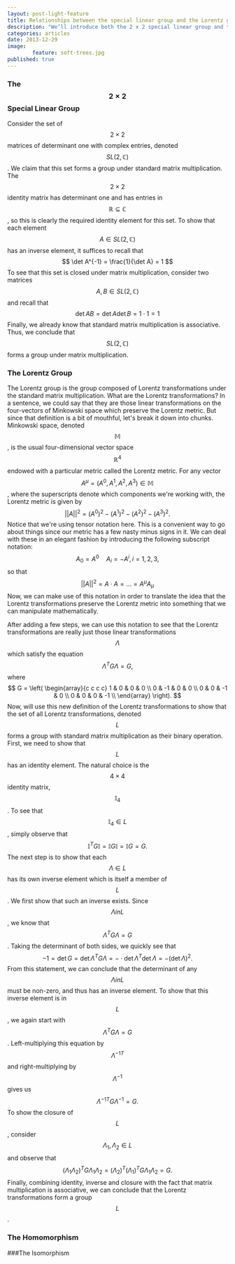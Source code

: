 ```yaml
---
layout: post-light-feature
title: Relationships between the special linear group and the Lorentz group
description: "We’ll introduce both the 2 x 2 special linear group and the Lorentz group. We'll also show some close relationships between between these two groups which have important physical implications."
categories: articles
date: 2013-12-29
image: 
        feature: soft-trees.jpg
published: true
---
```


### The $$ 2 \times 2 $$ Special Linear Group

Consider the set of $$ 2 \times 2 $$ matrices of determinant one with complex entries, denoted $$ SL(2, \mathbb{C}) $$. We claim that this set forms a group under standard matrix multiplication. The $$ 2 \times 2 $$ identity matrix has determinant one and has entries in $$ \mathbb{R} \subseteq \mathbb{C} $$, so this is clearly the required identity element for this set. To show that each element $$ A \in SL(2, \mathbb{C}) $$ has an inverse element, it suffices to recall that 
$$ 
\det A^{-1} = \frac{1}{\det A} = 1
$$
To see that this set is closed under matrix multiplication, consider two matrices $$ A, B \in SL(2, \mathbb{C}) $$ and recall that 
$$ 
\det A B = \det A \det B = 1 \cdot 1 = 1 
$$
Finally, we already know that standard matrix multiplication is associative. Thus, we conclude that $$ SL(2, \mathbb{C})$$ forms a group under matrix multiplication. 

### The Lorentz Group

The Lorentz group is the group composed of Lorentz transformations under the standard matrix multiplication. What are the Lorentz transformations? In a sentence, we could say that they are those linear transformations on the four-vectors of Minkowski space which preserve the Lorentz metric. But since that definition is a bit of mouthful, let's break it down into chunks. Minkowski space, denoted $$\mathbb{M}$$, is the usual four-dimensional vector space $$\mathbb{R}^4$$ endowed with a particular metric called the Lorentz metric. For any vector $$A^{\mu} = (A^0, A^1, A^2, A^3) \in \mathbb{M}$$, where the superscripts denote which components we're working with, the Lorentz metric is given by 
$$
||A||^2 = (A^0)^2 - (A^1)^2 -(A^2)^2 -(A^3)^2.
$$
Notice that we're using tensor notation here. This is a convenient way to go about things since our metric has a few nasty minus signs in it. We can deal with these in an elegant fashion by introducing the following subscript notation:
$$ 
A_0 = A^0 \quad A_i = -A^i, i = 1, 2, 3,
$$
so that 
$$
||A||^2 = A \cdot A = ... = A^{\mu} A_{\mu} 
$$
Now, we can make use of this notation in order to translate the idea that the Lorentz transformations preserve the Lorentz metric into something that we can manipulate mathematically. 

After adding a few steps, we can use this notation to see that the Lorentz transformations are really just those linear transformations $$\Lambda$$ which satisfy the equation 
$$
{\Lambda}^T G \Lambda = G,
$$
where 
$$
G = 
	\left(
		\begin{array}{c c c c}
		1 &  0 &  0 &  0 \\
		0 & -1 &  0 &  0 \\
		0 & 0  & -1 &  0 \\
		0 & 0  &  0 & -1 \\
		\end{array}
	\right).
$$
Now, will use this new definition of the Lorentz transformations to show that the set of all Lorentz transformations, denoted $$L$$ forms a group with standard matrix multiplication as their binary operation. First, we need to show that $$L$$ has an identity element. The natural choice is the $$4\times4$$ identity matrix, $$\mathbb{I}_4$$. To see that $$\mathbb{I}_4 \in L$$, simply observe that 
$$
\mathbb{I}^TG\mathbb{I} = \mathbb{I}G\mathbb{I} = \mathbb{I}G = G.
$$
The next step is to show that each $$\Lambda \in L$$ has its own inverse element which is itself a member of $$L$$. We first show that such an inverse exists. Since $$\Lambda in L$$, we know that $${\Lambda}^TG \Lambda = G$$. Taking the determinant of both sides, we quickly see that 
$$
-1 = \det G = \det {\Lambda}^TG \Lambda = - \cdot \det {\Lambda}^T \det \Lambda = -\left( \det \Lambda \right)^2. 
$$
From this statement, we can conclude that the determinant of any $$\Lambda in L$$ must be non-zero, and thus has an inverse element. To show that this inverse element is in $$L$$, we again start with $${\Lambda}^TG \Lambda = G$$. Left-multiplying this equation by $${{\Lambda}^{-1}}^T$$ and right-multiplying by $${\Lambda}^{-1}$$ gives us 
$$
{{\Lambda}^{-1}}^T G {\Lambda}^{-1} = G.
$$
To show the closure of $$L$$, consider $${\Lambda}_1, {\Lambda}_2 \in L$$ and observe that 
$$
({\Lambda}_1 {\Lambda}_2)^T G {\Lambda}_1 {\Lambda}_2 = ({\Lambda}_2)^T ({\Lambda}_1)^T G {\Lambda}_1 {\Lambda}_2 = G.
$$
Finally, combining identity, inverse and closure with the fact that matrix multiplication is associative, we can conclude that the Lorentz transformations form a group $$L$$.




### The Homomorphism

###The Isomorphism
